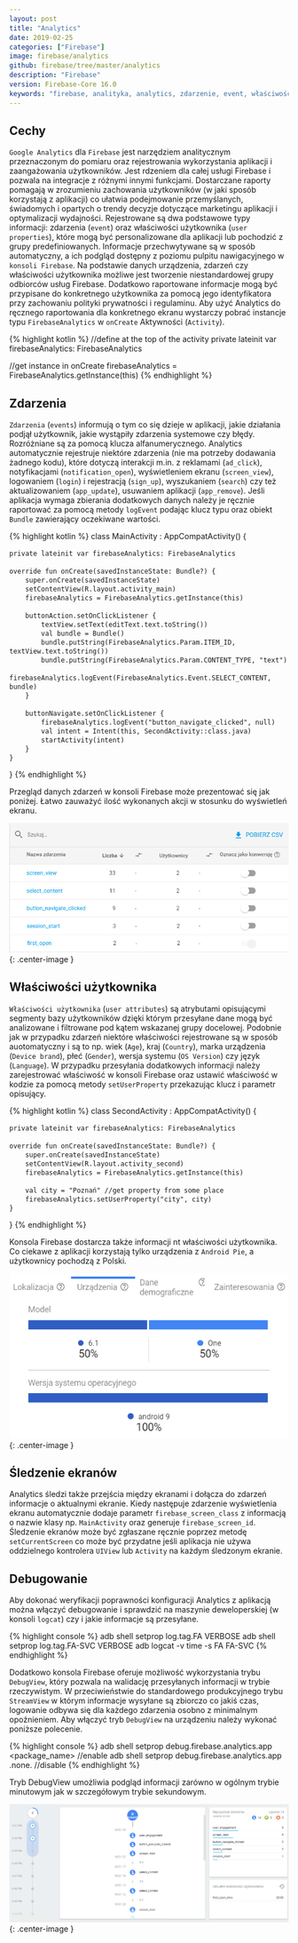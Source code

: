 ```yaml
---
layout: post
title: "Analytics"
date: 2019-02-25
categories: ["Firebase"]
image: firebase/analytics
github: firebase/tree/master/analytics
description: "Firebase"
version: Firebase-Core 16.0
keywords: "firebase, analityka, analytics, zdarzenie, event, właściwość, user properties, android, programowanie, programming"
---
```


## Cechy
`Google Analytics` dla `Firebase` jest narzędziem analitycznym przeznaczonym do pomiaru oraz rejestrowania wykorzystania aplikacji i zaangażowania użytkowników. Jest rdzeniem dla całej usługi Firebase i pozwala na integracje z różnymi innymi funkcjami. Dostarczane raporty pomagają w zrozumieniu zachowania użytkowników (w jaki sposób korzystają z aplikacji) co ułatwia podejmowanie przemyślanych, świadomych i opartych o trendy decyzje dotyczące marketingu aplikacji i optymalizacji wydajności. Rejestrowane są dwa podstawowe typy informacji: zdarzenia (`event`) oraz właściwości użytkownika (`user properties`), które mogą być personalizowane dla aplikacji lub pochodzić z grupy predefiniowanych. Informacje przechwytywane są w sposób automatyczny, a ich podgląd dostępny z poziomu pulpitu nawigacyjnego w `konsoli Firebase`. Na podstawie danych urządzenia, zdarzeń czy właściwości użytkownika możliwe jest tworzenie niestandardowej grupy odbiorców usług Firebase. Dodatkowo raportowane informacje mogą być przypisane do konkretnego użytkownika za pomocą jego identyfikatora przy zachowaniu polityki prywatności i regulaminu. Aby użyć Analytics do ręcznego raportowania dla konkretnego ekranu wystarczy pobrać instancje typu `FirebaseAnalytics` w `onCreate` Aktywności (`Activity`).

{% highlight kotlin %}
//define at the top of the activity
private lateinit var firebaseAnalytics: FirebaseAnalytics

//get instance in onCreate
firebaseAnalytics = FirebaseAnalytics.getInstance(this)
{% endhighlight %}

## Zdarzenia
`Zdarzenia` (`events`) informują o tym co się dzieje w aplikacji, jakie działania podjął użytkownik, jakie wystąpiły zdarzenia systemowe czy błędy. Rozróżniane są za pomocą klucza alfanumerycznego. Analytics automatycznie rejestruje niektóre zdarzenia (nie ma potrzeby dodawania żadnego kodu), które dotyczą interakcji m.in. z reklamami (`ad_click`), notyfikacjami (`notification_open`), wyświetleniem ekranu (`screen_view`), logowaniem (`login`) i rejestracją (`sign_up`), wyszukaniem (`search`) czy też aktualizowaniem (`app_update`), usuwaniem aplikacji (`app_remove`). Jeśli aplikacja wymaga zbierania dodatkowych danych należy je ręcznie raportować za pomocą metody `logEvent` podając klucz typu oraz obiekt `Bundle` zawierający oczekiwane wartości.

{% highlight kotlin %}
class MainActivity : AppCompatActivity() {

    private lateinit var firebaseAnalytics: FirebaseAnalytics

    override fun onCreate(savedInstanceState: Bundle?) {
        super.onCreate(savedInstanceState)
        setContentView(R.layout.activity_main)
        firebaseAnalytics = FirebaseAnalytics.getInstance(this)

        buttonAction.setOnClickListener {
            textView.setText(editText.text.toString())
            val bundle = Bundle()
            bundle.putString(FirebaseAnalytics.Param.ITEM_ID, textView.text.toString())
            bundle.putString(FirebaseAnalytics.Param.CONTENT_TYPE, "text")
            firebaseAnalytics.logEvent(FirebaseAnalytics.Event.SELECT_CONTENT, bundle)
        }

        buttonNavigate.setOnClickListener {
            firebaseAnalytics.logEvent("button_navigate_clicked", null)
            val intent = Intent(this, SecondActivity::class.java)
            startActivity(intent)
        }
    }
}
{% endhighlight %}

Przegląd danych zdarzeń w konsoli Firebase może prezentować się jak poniżej. Łatwo zauważyć ilość wykonanych akcji w stosunku do wyświetleń ekranu.

![Statystyki zdarzeń](/assets/img/diagrams/firebase/analytics_events.png){: .center-image }

## Właściwości użytkownika
`Właściwości użytkownika` (`user attributes`) są atrybutami opisującymi segmenty bazy użytkowników dzięki którym przesyłane dane mogą być analizowane i filtrowane pod kątem wskazanej grupy docelowej. Podobnie jak w przypadku zdarzeń niektóre właściwości rejestrowane są w sposób auotomatyczny i są to np. wiek (`Age`), kraj (`Country`), marka urządzenia (`Device brand`), płeć (`Gender`), wersja systemu (`OS Version`) czy język (`Language`). W przypadku przesyłania dodatkowych informacji należy zarejestrować właściwość w konsoli Firebase oraz ustawić właściwość w kodzie za pomocą metody `setUserProperty` przekazując klucz i parametr opisujący.

{% highlight kotlin %}
class SecondActivity : AppCompatActivity() {

    private lateinit var firebaseAnalytics: FirebaseAnalytics

    override fun onCreate(savedInstanceState: Bundle?) {
        super.onCreate(savedInstanceState)
        setContentView(R.layout.activity_second)
        firebaseAnalytics = FirebaseAnalytics.getInstance(this)

        val city = "Poznań" //get property from some place
        firebaseAnalytics.setUserProperty("city", city)
    }
}
{% endhighlight %}

Konsola Firebase dostarcza także informacji nt właściwości użytkownika. Co ciekawe z aplikacji korzystają tylko urządzenia z `Android Pie`, a użytkownicy pochodzą z Polski.

![Statystyki właściwości użytkownika](/assets/img/diagrams/firebase/analytics_user_properties.png){: .center-image }

## Śledzenie ekranów
Analytics śledzi także przejścia między ekranami i dołącza do zdarzeń informacje o aktualnymi ekranie. Kiedy następuje zdarzenie wyświetlenia ekranu automatycznie dodaje parametr `firebase_screen_class` z informacją o nazwie klasy np. `MainActivity` oraz generuje `firebase_screen_id`. Śledzenie ekranów może być zgłaszane ręcznie poprzez metodę `setCurrentScreen` co może być przydatne jeśli aplikacja nie używa oddzielnego kontrolera `UIView` lub `Activity` na każdym śledzonym ekranie.

## Debugowanie
Aby dokonać weryfikacji poprawności konfiguracji Analytics z aplikacją można włączyć debugowanie i sprawdzić na maszynie deweloperskiej (w konsoli `logcat`) czy i jakie informacje są przesyłane.

{% highlight console %}
adb shell setprop log.tag.FA VERBOSE
adb shell setprop log.tag.FA-SVC VERBOSE
adb logcat -v time -s FA FA-SVC
{% endhighlight %}

Dodatkowo konsola Firebase oferuje możliwość wykorzystania trybu `DebugView`, który pozwala na walidację przesyłanych informacji w trybie rzeczywistym. W przeciwieństwie do standardowego produkcyjnego trybu `StreamView` w którym informacje wysyłane są zbiorczo co jakiś czas, logowanie odbywa się dla każdego zdarzenia osobno z minimalnym opoźnieniem. Aby włączyć tryb `DebugView` na urządzeniu należy wykonać poniższe polecenie.

{% highlight console %}
adb shell setprop debug.firebase.analytics.app <package_name> //enable
adb shell setprop debug.firebase.analytics.app .none. //disable
{% endhighlight %}

Tryb DebugView umożliwia podgląd informacji zarówno w ogólnym trybie minutowym jak w szczegółowym trybie sekundowym.

![Tryb DebugView](/assets/img/diagrams/firebase/analytics_debug_view.png){: .center-image }
